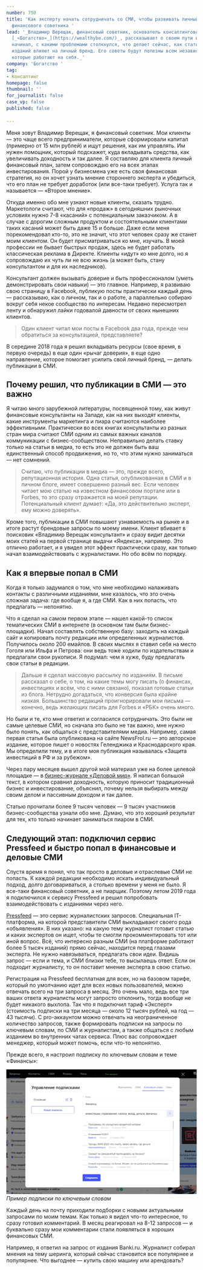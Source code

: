 ```yaml
---
number: 750
title: 'Как эксперту начать сотрудничать со СМИ, чтобы развивать личный бренд. Опыт
  финансового советника '
lead: '_Владимир Верещак, финансовый советник, основатель консалтинговой компании_
  [_«Богатство»_](https://wealthybe.com/)_, рассказывает о своем пути в СМИ: с чего
  начинал, с какими проблемами столкнулся, что делает сейчас, как статьи для различных
  изданий влияют на личный бренд. Его советы будут полезны всем независимым специалистам,
  которые работают на себя._'
company: 'Богатство '
tag:
- Консалтинг
homepage: false
thumbnail: ''
for_journalist: false
case_vp: false
published: false

---
```

Меня зовут Владимир Верещак, я финансовый советник. Мои клиенты — это чаще всего предприниматели, которые сформировали капитал (примерно от 15 млн рублей) и ищут решения, как им управлять. Им нужен помощник, который подскажет, куда вкладывать средства, как увеличивать доходность и так далее. Я составляю для клиента личный финансовый план, затем сопровождаю его на всех этапах инвестирования. Порой у бизнесмена уже есть своя финансовая стратегия, но он хочет узнать мнение стороннего эксперта и убедиться, что его план не требует доработок (или все-таки требует). Услуга так и называется — «Второе мнение».

Откуда именно обо мне узнают новые клиенты, сказать трудно. Маркетологи считают, что для «продаж» в сегодняшних рыночных условиях нужно 7-8 «касаний» с потенциальным заказчиком. А в случае с дорогим сложным продуктом и состоятельными клиентами таких касаний может быть даже 15 и больше. Даже если меня порекомендовал кто-то, это не значит, что этот человек сразу же станет моим клиентом. Он будет присматриваться ко мне, изучать. В моей профессии не бывает быстрых продаж, здесь не будет работать классическая реклама в Директе. Клиенты «идут» ко мне долго, но я сопровождаю их чуть ли не всю жизнь (а может быть, стану консультантом и для их наследников).

Консультант должен вызывать доверие и быть профессионалом (уметь демонстрировать свои навыки) — это главное. Например, я развиваю свою страницу в Facebook, публикую посты практически каждый день — рассказываю, как о личном, так и о работе, а параллельно собираю вокруг себя некое сообщество по интересам. Недавно пересмотрел ленту и обнаружил лайки годовалой давности от своих нынешних клиентов.

> Один клиент читал мои посты в Facebook два года, прежде чем обратиться за консультацией, представляете?

В середине 2018 года я решил вкладывать ресурсы (свое время, в первую очередь) в еще один «рычаг доверия», в еще одно направление, которое помогает усилить свой личный бренд, — делать публикации в СМИ.

## Почему решил, что публикации в СМИ — это важно

Я читаю много зарубежной литературы, посвященной тому, как живут финансовые консультанты на Западе, как на них выходят клиенты, какие инструменты маркетинга и пиара считаются наиболее эффективными. Практически во всех книгах консультанты из разных стран мира считают СМИ одним из самых важных каналов коммуникации с бизнес-сообществом. Неправильно делать ставку только на статьи в медиа, то есть это не должен быть ваш единственный способ продвижения, но то, что этим нужно заниматься — нет сомнений.

> Считаю, что публикации в медиа — это, прежде всего, репутационная история. Одна статья, опубликованная в СМИ и в личном блоге, имеет совершенно разный вес. Если человек читает мою статью на известном финансовом портале или в Forbes, то это сразу отражается на моей репутации. Потенциальный клиент думает: «Да, это действительно эксперт, ему можно доверять».

Кроме того, публикации в СМИ повышают узнаваемость на рынке и в итоге растут брендовые запросы по моему имени. Клиент вбивает в поисковик «Владимир Верещак консультант» и сразу видит десятки моих статей на первой странице выдачи «Яндекса», например. Это отлично работает, и я увидел этот эффект практически сразу, как только начал взаимодействовать с журналистами. Но обо всём по порядку.

## Как я впервые попал в СМИ

  
Когда я только задумался о том, что мне необходимо налаживать контакты c различными изданиями, мне казалось, что это очень сложная задача: где вообще я, а где СМИ. Как в них попасть, что предлагать — непонятно.

Что я сделал на самом первом этапе — нашел какой-то список тематических СМИ в интернете (в основном там были бизнес-площадки). Начал составлять собственную базу: заходить на каждый сайт и копировать почту редакции или определенных журналистов. Получилось около 200 емайлов. В своих мыслях я ставил себя на место Гоголя или Ильфа и Петрова: они ведь тоже ходили по издательствам и предлагали свои рукописи. Я подумал: чем я хуже, буду предлагать свои статьи в редакции.

> Дальше я сделал массовую рассылку по изданиям. В письме рассказал о себе, о том, на какие темы могу писать (о финансах, инвестициях и всём, что с ними связано), показал готовые статьи из блога. Нетрудно догадаться, что конверсия была крайне низкая. Большинство редакций проигнорировали мои письма — конечно, ведь желающих писать для Forbes и «РБК» очень много.

Но были и те, кто мне ответил и согласился сотрудничать. Это были не самые целевые СМИ, но сначала это было не так важно, мне нужно было понять, как общаться с представителями медиа. Например, самая первая статья была опубликована на сайте NewsFrol.ru — это авторское издание, которое пишет о новостях Геленджика и Краснодарского края. Мы определили тему, и в итоге моя публикация называлась «Защита инвестиций в РФ и за рубежом».

Через пару месяцев вышел другой мой материал уже на более целевой площадке — в [бизнес-журнале «Деловой мир»](https://delovoymir.biz/investicii-dlya-predprinimateley.html). Я написал большой текст, в котором сравнил доходность, которую приносит традиционный бизнес и инвестирование, объяснил, почему нельзя выбирать между своим делом и пассивным доходом и так далее.

Статью прочитали более 9 тысяч человек — 9 тысяч участников бизнес-сообщества узнали обо мне. Думаю, что это хороший результат для тех, кто только начинает заниматься пиаром в СМИ.

## Следующий этап: подключил сервис Pressfeed и быстро попал в финансовые и деловые СМИ

Спустя время я понял, что так просто в деловые и отраслевые СМИ не попасть. К каждой редакции необходимо искать индивидуальный подход, долго договариваться, а столько времени у меня не было. Я все-таки финансовый советник, а не пиарщик. Поэтому летом 2019 года я подключился к сервису Pressfeed и решил попробовать взаимодействовать с изданиями через него.

[Pressfeed](https://pressfeed.ru/) — это сервис журналистских запросов. Специальная IT-платформа, на которой представители СМИ выкладывают своего рода «объявления». В них указано: на какую тему журналист готовит статью и каких экспертов он ищет, чтобы те смогли прокомментировать тот или иной вопрос. Всё, что интересно разным СМИ (на платформе работают более 5 тысяч изданий) прямо сейчас, находится перед глазами эксперта. Не нужно навязываться, предлагать свои идеи. Видишь запрос — если и тема, и СМИ близки тебе, то высылаешь ответ. Если он подходит журналисту, то он поставит мнение эксперта в свою статью.

Регистрация на Pressfeed бесплатная для всех, но на базовом тарифе, который по умолчанию идет для всех новых пользователей, можно отвечать всего на три запроса в месяц. Это очень мало, ведь все три ваших ответа журналисты могут запросто отклонить, тогда вообще не будет никакого выхлопа. Так что я подключил тариф «Эксперт» (стоимость подписки на три месяца — около 12 тысяч рублей, на год — 43 тысячи). С pro-аккаунтом можно отвечать на неограниченное количество запросов, также формировать подписки на запросы по ключевым словам, по СМИ и журналистам, а также общаться с любым изданием во внутренних чатах сервиса. Плюс вас сопровождает менеджер, который может помочь, если что-то непонятно.

Прежде всего, я настроил подписку по ключевым словам и теме «Финансы»:

![](../assets/uploads/Vereshak_podpiski.jpg)  
_Пример подписки по ключевым словам_

Каждый день на почту приходили подборки с новыми актуальными запросами по моим темам. Как только я видел что-то интересное, то сразу готовил комментарий. В месяц реагировал на 8-12 запросов — и буквально сразу мои комментарии стали появляться в хороших финансовых СМИ.

Например, я ответил на запрос от издания Banki.ru. Журналист собирал мнения на тему шеринга, который сейчас становится все популярнее и популярнее. Что выгоднее — купить свою машину или арендовать?